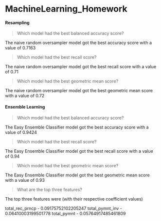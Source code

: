 # MachineLearning_Homework

#### Resampling

> Which model had the best balanced accuracy score?

  The naive random oversampler model got the best accuracy score with a value of 0.7163

> Which model had the best recall score?

  The naive random oversampler model got the best recall score with a value of 0.71

> Which model had the best geometric mean score?

  The naive random oversampler model got the best geometric mean score with a value of 0.72
  
#### Ensemble Learning 

> Which model had the best balanced accuracy score?
  
  The Easy Ensemble Classifier model got the best accuracy score with a value of 0.9424
  
> Which model had the best recall score?

  The Easy Ensemble Classifier model got the best recall score with a value of 0.94

> Which model had the best geometric mean score?

  The Easy Ensemble Classifier model got the best geometric mean score with a value of 0.93

> What are the top three features?

 The top three features were (with their respective coefficient values)

total_rec_prncp - 0.09175752102205247
total_pymnt_inv - 0.06410003199501778
total_pymnt - 0.05764917485461809
